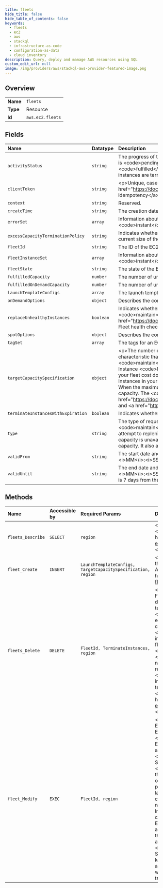 ```yaml
---
title: fleets
hide_title: false
hide_table_of_contents: false
keywords:
  - fleets
  - ec2
  - aws    
  - stackql
  - infrastructure-as-code
  - configuration-as-data
  - cloud inventory
description: Query, deploy and manage AWS resources using SQL
custom_edit_url: null
image: /img/providers/aws/stackql-aws-provider-featured-image.png
---
```

  
    

## Overview
<table><tbody>
<tr><td><b>Name</b></td><td><code>fleets</code></td></tr>
<tr><td><b>Type</b></td><td>Resource</td></tr>
<tr><td><b>Id</b></td><td><code>aws.ec2.fleets</code></td></tr>
</tbody></table>

## Fields
| Name | Datatype | Description |
|:-----|:---------|:------------|
| `activityStatus` | `string` | The progress of the EC2 Fleet. If there is an error, the status is &lt;code&gt;error&lt;/code&gt;. After all requests are placed, the status is &lt;code&gt;pending_fulfillment&lt;/code&gt;. If the size of the EC2 Fleet is equal to or greater than its target capacity, the status is &lt;code&gt;fulfilled&lt;/code&gt;. If the size of the EC2 Fleet is decreased, the status is &lt;code&gt;pending_termination&lt;/code&gt; while instances are terminating. |
| `clientToken` | `string` | &lt;p&gt;Unique, case-sensitive identifier that you provide to ensure the idempotency of the request. For more information, see &lt;a href="https://docs.aws.amazon.com/AWSEC2/latest/APIReference/Run_Instance_Idempotency.html"&gt;Ensuring idempotency&lt;/a&gt;.&lt;/p&gt; &lt;p&gt;Constraints: Maximum 64 ASCII characters&lt;/p&gt; |
| `context` | `string` | Reserved. |
| `createTime` | `string` | The creation date and time of the EC2 Fleet. |
| `errorSet` | `array` | Information about the instances that could not be launched by the fleet. Valid only when &lt;b&gt;Type&lt;/b&gt; is set to &lt;code&gt;instant&lt;/code&gt;. |
| `excessCapacityTerminationPolicy` | `string` | Indicates whether running instances should be terminated if the target capacity of the EC2 Fleet is decreased below the current size of the EC2 Fleet. |
| `fleetId` | `string` | The ID of the EC2 Fleet. |
| `fleetInstanceSet` | `array` | Information about the instances that were launched by the fleet. Valid only when &lt;b&gt;Type&lt;/b&gt; is set to &lt;code&gt;instant&lt;/code&gt;. |
| `fleetState` | `string` | The state of the EC2 Fleet. |
| `fulfilledCapacity` | `number` | The number of units fulfilled by this request compared to the set target capacity. |
| `fulfilledOnDemandCapacity` | `number` | The number of units fulfilled by this request compared to the set target On-Demand capacity. |
| `launchTemplateConfigs` | `array` | The launch template and overrides. |
| `onDemandOptions` | `object` | Describes the configuration of On-Demand Instances in an EC2 Fleet. |
| `replaceUnhealthyInstances` | `boolean` | Indicates whether EC2 Fleet should replace unhealthy Spot Instances. Supported only for fleets of type &lt;code&gt;maintain&lt;/code&gt;. For more information, see &lt;a href="https://docs.aws.amazon.com/AWSEC2/latest/UserGuide/manage-ec2-fleet.html#ec2-fleet-health-checks"&gt;EC2 Fleet health checks&lt;/a&gt; in the &lt;i&gt;Amazon EC2 User Guide&lt;/i&gt;. |
| `spotOptions` | `object` | Describes the configuration of Spot Instances in an EC2 Fleet. |
| `tagSet` | `array` | The tags for an EC2 Fleet resource. |
| `targetCapacitySpecification` | `object` | &lt;p&gt;The number of units to request. You can choose to set the target capacity in terms of instances or a performance characteristic that is important to your application workload, such as vCPUs, memory, or I/O. If the request type is &lt;code&gt;maintain&lt;/code&gt;, you can specify a target capacity of 0 and add capacity later.&lt;/p&gt; &lt;p&gt;You can use the On-Demand Instance &lt;code&gt;MaxTotalPrice&lt;/code&gt; parameter, the Spot Instance &lt;code&gt;MaxTotalPrice&lt;/code&gt;, or both to ensure that your fleet cost does not exceed your budget. If you set a maximum price per hour for the On-Demand Instances and Spot Instances in your request, EC2 Fleet will launch instances until it reaches the maximum amount that you're willing to pay. When the maximum amount you're willing to pay is reached, the fleet stops launching instances even if it hasn’t met the target capacity. The &lt;code&gt;MaxTotalPrice&lt;/code&gt; parameters are located in &lt;a href="https://docs.aws.amazon.com/AWSEC2/latest/APIReference/API_OnDemandOptions.html"&gt;OnDemandOptions&lt;/a&gt; and &lt;a href="https://docs.aws.amazon.com/AWSEC2/latest/APIReference/API_SpotOptions"&gt;SpotOptions&lt;/a&gt;.&lt;/p&gt; |
| `terminateInstancesWithExpiration` | `boolean` | Indicates whether running instances should be terminated when the EC2 Fleet expires.  |
| `type` | `string` | The type of request. Indicates whether the EC2 Fleet only &lt;code&gt;requests&lt;/code&gt; the target capacity, or also attempts to &lt;code&gt;maintain&lt;/code&gt; it. If you request a certain target capacity, EC2 Fleet only places the required requests; it does not attempt to replenish instances if capacity is diminished, and it does not submit requests in alternative capacity pools if capacity is unavailable. To maintain a certain target capacity, EC2 Fleet places the required requests to meet this target capacity. It also automatically replenishes any interrupted Spot Instances. Default: &lt;code&gt;maintain&lt;/code&gt;. |
| `validFrom` | `string` | The start date and time of the request, in UTC format (for example, &lt;i&gt;YYYY&lt;/i&gt;-&lt;i&gt;MM&lt;/i&gt;-&lt;i&gt;DD&lt;/i&gt;T&lt;i&gt;HH&lt;/i&gt;:&lt;i&gt;MM&lt;/i&gt;:&lt;i&gt;SS&lt;/i&gt;Z). The default is to start fulfilling the request immediately.  |
| `validUntil` | `string` | The end date and time of the request, in UTC format (for example, &lt;i&gt;YYYY&lt;/i&gt;-&lt;i&gt;MM&lt;/i&gt;-&lt;i&gt;DD&lt;/i&gt;T&lt;i&gt;HH&lt;/i&gt;:&lt;i&gt;MM&lt;/i&gt;:&lt;i&gt;SS&lt;/i&gt;Z). At this point, no new instance requests are placed or able to fulfill the request. The default end date is 7 days from the current date.  |
## Methods
| Name | Accessible by | Required Params | Description |
|:-----|:--------------|:----------------|:------------|
| `fleets_Describe` | `SELECT` | `region` | &lt;p&gt;Describes the specified EC2 Fleets or all of your EC2 Fleets.&lt;/p&gt; &lt;p&gt;For more information, see &lt;a href="https://docs.aws.amazon.com/AWSEC2/latest/UserGuide/manage-ec2-fleet.html#monitor-ec2-fleet"&gt;Monitor your EC2 Fleet&lt;/a&gt; in the &lt;i&gt;Amazon EC2 User Guide&lt;/i&gt;.&lt;/p&gt; |
| `fleet_Create` | `INSERT` | `LaunchTemplateConfigs, TargetCapacitySpecification, region` | &lt;p&gt;Launches an EC2 Fleet.&lt;/p&gt; &lt;p&gt;You can create a single EC2 Fleet that includes multiple launch specifications that vary by instance type, AMI, Availability Zone, or subnet.&lt;/p&gt; &lt;p&gt;For more information, see &lt;a href="https://docs.aws.amazon.com/AWSEC2/latest/UserGuide/ec2-fleet.html"&gt;EC2 Fleet&lt;/a&gt; in the &lt;i&gt;Amazon EC2 User Guide&lt;/i&gt;.&lt;/p&gt; |
| `fleets_Delete` | `DELETE` | `FleetId, TerminateInstances, region` | &lt;p&gt;Deletes the specified EC2 Fleet.&lt;/p&gt; &lt;p&gt;After you delete an EC2 Fleet, it launches no new instances.&lt;/p&gt; &lt;p&gt;You must specify whether a deleted EC2 Fleet should also terminate its instances. If you choose to terminate the instances, the EC2 Fleet enters the &lt;code&gt;deleted_terminating&lt;/code&gt; state. Otherwise, the EC2 Fleet enters the &lt;code&gt;deleted_running&lt;/code&gt; state, and the instances continue to run until they are interrupted or you terminate them manually.&lt;/p&gt; &lt;p&gt;For &lt;code&gt;instant&lt;/code&gt; fleets, EC2 Fleet must terminate the instances when the fleet is deleted. A deleted &lt;code&gt;instant&lt;/code&gt; fleet with running instances is not supported.&lt;/p&gt; &lt;p class="title"&gt; &lt;b&gt;Restrictions&lt;/b&gt; &lt;/p&gt; &lt;ul&gt; &lt;li&gt; &lt;p&gt;You can delete up to 25 &lt;code&gt;instant&lt;/code&gt; fleets in a single request. If you exceed this number, no &lt;code&gt;instant&lt;/code&gt; fleets are deleted and an error is returned. There is no restriction on the number of fleets of type &lt;code&gt;maintain&lt;/code&gt; or &lt;code&gt;request&lt;/code&gt; that can be deleted in a single request.&lt;/p&gt; &lt;/li&gt; &lt;li&gt; &lt;p&gt;Up to 1000 instances can be terminated in a single request to delete &lt;code&gt;instant&lt;/code&gt; fleets.&lt;/p&gt; &lt;/li&gt; &lt;/ul&gt; &lt;p&gt;For more information, see &lt;a href="https://docs.aws.amazon.com/AWSEC2/latest/UserGuide/manage-ec2-fleet.html#delete-fleet"&gt;Delete an EC2 Fleet&lt;/a&gt; in the &lt;i&gt;Amazon EC2 User Guide&lt;/i&gt;.&lt;/p&gt; |
| `fleet_Modify` | `EXEC` | `FleetId, region` | &lt;p&gt;Modifies the specified EC2 Fleet.&lt;/p&gt; &lt;p&gt;You can only modify an EC2 Fleet request of type &lt;code&gt;maintain&lt;/code&gt;.&lt;/p&gt; &lt;p&gt;While the EC2 Fleet is being modified, it is in the &lt;code&gt;modifying&lt;/code&gt; state.&lt;/p&gt; &lt;p&gt;To scale up your EC2 Fleet, increase its target capacity. The EC2 Fleet launches the additional Spot Instances according to the allocation strategy for the EC2 Fleet request. If the allocation strategy is &lt;code&gt;lowest-price&lt;/code&gt;, the EC2 Fleet launches instances using the Spot Instance pool with the lowest price. If the allocation strategy is &lt;code&gt;diversified&lt;/code&gt;, the EC2 Fleet distributes the instances across the Spot Instance pools. If the allocation strategy is &lt;code&gt;capacity-optimized&lt;/code&gt;, EC2 Fleet launches instances from Spot Instance pools with optimal capacity for the number of instances that are launching.&lt;/p&gt; &lt;p&gt;To scale down your EC2 Fleet, decrease its target capacity. First, the EC2 Fleet cancels any open requests that exceed the new target capacity. You can request that the EC2 Fleet terminate Spot Instances until the size of the fleet no longer exceeds the new target capacity. If the allocation strategy is &lt;code&gt;lowest-price&lt;/code&gt;, the EC2 Fleet terminates the instances with the highest price per unit. If the allocation strategy is &lt;code&gt;capacity-optimized&lt;/code&gt;, the EC2 Fleet terminates the instances in the Spot Instance pools that have the least available Spot Instance capacity. If the allocation strategy is &lt;code&gt;diversified&lt;/code&gt;, the EC2 Fleet terminates instances across the Spot Instance pools. Alternatively, you can request that the EC2 Fleet keep the fleet at its current size, but not replace any Spot Instances that are interrupted or that you terminate manually.&lt;/p&gt; &lt;p&gt;If you are finished with your EC2 Fleet for now, but will use it again later, you can set the target capacity to 0.&lt;/p&gt; |
